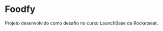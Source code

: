 # Foodfy

Projeto desenvolvido como desafio no curso LaunchBase da Rocketseat.

<h4 align="center"> 
	
</h4>
